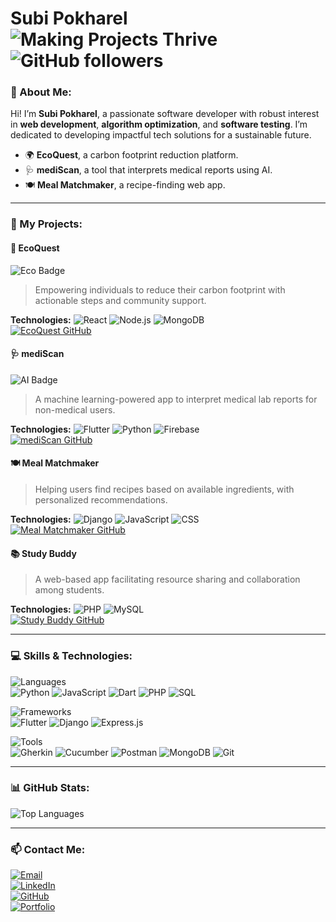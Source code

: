 
# **Subi Pokharel** ![Making Projects Thrive](https://img.shields.io/badge/Making%20Projects%20Thrive-blue?style=flat-square) ![GitHub followers](https://img.shields.io/github/followers/subipokhrel?label=Follow%20Me&style=social)


### **📌 About Me:**

Hi! I’m **Subi Pokharel**, a passionate software developer with robust interest in **web development**, **algorithm optimization**, and **software testing**. I’m dedicated to developing impactful tech solutions for a sustainable future.

- 🌍 **EcoQuest**, a carbon footprint reduction platform.
- 🩺 **mediScan**, a tool that interprets medical reports using AI.
- 🍽 **Meal Matchmaker**, a recipe-finding web app.

---

### **🚀 My Projects:**

#### 🌱 **EcoQuest**  
![Eco Badge](https://img.shields.io/badge/Sustainability-EcoFriendly-brightgreen)  
> Empowering individuals to reduce their carbon footprint with actionable steps and community support.

**Technologies:** ![React](https://img.shields.io/badge/React-20232A?style=flat-square&logo=react) ![Node.js](https://img.shields.io/badge/Node.js-43853D?style=flat-square&logo=node-dot-js) ![MongoDB](https://img.shields.io/badge/MongoDB-4EA94B?style=flat-square&logo=mongodb)  
[![EcoQuest GitHub](https://img.shields.io/badge/GitHub-EcoQuest-blue?style=flat-square&logo=github)](https://github.com/subiiiiiii/ecoQuest)

#### 🩺 **mediScan**  
![AI Badge](https://img.shields.io/badge/AI-Powered-blue)  
> A machine learning-powered app to interpret medical lab reports for non-medical users.

**Technologies:** ![Flutter](https://img.shields.io/badge/Flutter-02569B?style=flat-square&logo=flutter) ![Python](https://img.shields.io/badge/Python-FFD43B?style=flat-square&logo=python) ![Firebase](https://img.shields.io/badge/Firebase-FFCA28?style=flat-square&logo=firebase)  
[![mediScan GitHub](https://img.shields.io/badge/GitHub-mediScan-blue?style=flat-square&logo=github)](https://github.com/subiiiiiii/mediScan)

#### 🍽 **Meal Matchmaker**  
> Helping users find recipes based on available ingredients, with personalized recommendations.

**Technologies:** ![Django](https://img.shields.io/badge/Django-092E20?style=flat-square&logo=django) ![JavaScript](https://img.shields.io/badge/JavaScript-323330?style=flat-square&logo=javascript) ![CSS](https://img.shields.io/badge/CSS-1572B6?style=flat-square&logo=css3)  
[![Meal Matchmaker GitHub](https://img.shields.io/badge/GitHub-Meal%20Matchmaker-blue?style=flat-square&logo=github)](https://github.com/subiiiiiii/meal-matchmaker)

#### 📚 **Study Buddy**  
> A web-based app facilitating resource sharing and collaboration among students.

**Technologies:** ![PHP](https://img.shields.io/badge/PHP-777BB4?style=flat-square&logo=php) ![MySQL](https://img.shields.io/badge/MySQL-4479A1?style=flat-square&logo=mysql)  
[![Study Buddy GitHub](https://img.shields.io/badge/GitHub-StudyBuddy-blue?style=flat-square&logo=github)](https://github.com/subiiiiiii/StudyBuddy)

---
### **💻 Skills & Technologies:**

![Languages](https://img.shields.io/badge/-Languages-blue?style=flat-square)  
![Python](https://img.shields.io/badge/Python-FFD43B?style=flat-square&logo=python) ![JavaScript](https://img.shields.io/badge/JavaScript-323330?style=flat-square&logo=javascript) ![Dart](https://img.shields.io/badge/Dart-0175C2?style=flat-square&logo=dart) ![PHP](https://img.shields.io/badge/PHP-777BB4?style=flat-square&logo=php) ![SQL](https://img.shields.io/badge/SQL-003B57?style=flat-square&logo=sql)  

![Frameworks](https://img.shields.io/badge/-Frameworks-orange?style=flat-square)  
![Flutter](https://img.shields.io/badge/Flutter-02569B?style=flat-square&logo=flutter) ![Django](https://img.shields.io/badge/Django-092E20?style=flat-square&logo=django) ![Express.js](https://img.shields.io/badge/Express.js-000000?style=flat-square&logo=express)

![Tools](https://img.shields.io/badge/-Tools-yellow?style=flat-square)  
![Gherkin](https://img.shields.io/badge/Gherkin-22C55E?style=flat-square) ![Cucumber](https://img.shields.io/badge/Cucumber-23D96C?style=flat-square&logo=cucumber)  ![Postman](https://img.shields.io/badge/Postman-FF6C37?style=flat-square&logo=postman) ![MongoDB](https://img.shields.io/badge/MongoDB-4EA94B?style=flat-square&logo=mongodb)  ![Git](https://img.shields.io/badge/Git-F05032?style=flat-square&logo=git)

---

### **📊 GitHub Stats:**

![Top Languages](https://github-readme-stats.vercel.app/api/top-langs/?username=subipokhrel&layout=compact&theme=radical)

---

### **📫 Contact Me:**

[![Email](https://img.shields.io/badge/Email-pokharelsubi@gmail.com-2C3E50?style=flat-square&logo=gmail)](mailto:pokharelsubi@gmail.com)  
[![LinkedIn](https://img.shields.io/badge/LinkedIn-Subi%20Pokharel-0A66C2?style=flat-square&logo=linkedin)](http://www.linkedin.com/in/subipokhrel)  
[![GitHub](https://img.shields.io/badge/GitHub-subipokhrel-181717?style=flat-square&logo=github)](https://github.com/subipokhrel)  
[![Portfolio](https://img.shields.io/badge/Portfolio-Visit%20My%20Website-0E76A8?style=flat-square)](http://www.subi.com.np)

